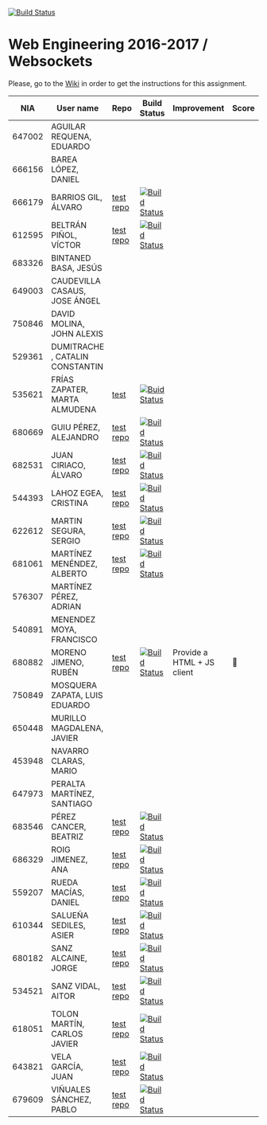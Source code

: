 [![Build Status](https://travis-ci.org/UNIZAR-30246-WebEngineering/lab4-websockets.svg?branch=master)](https://travis-ci.org/UNIZAR-30246-WebEngineering/lab4-websockets)
# Web Engineering 2016-2017 / Websockets
Please, go to the [Wiki](https://github.com/UNIZAR-30246-WebEngineering/lab4-websockets/wiki) in order to get the instructions for this assignment.

NIA    | User name | Repo | Build Status | Improvement | Score
-------|-----------|------|--------------|-------------|--------
647002 | AGUILAR REQUENA, EDUARDO
666156 | BAREA LÓPEZ, DANIEL
666179 | BARRIOS GIL, ÁLVARO | [test repo](https://github.com/deerter/lab4-websockets/tree/test) |[![Build Status](https://travis-ci.org/deerter/lab4-websockets.svg?branch=test)](https://travis-ci.org/deerter/lab4-websockets)
612595 | BELTRÁN PIÑOL, VÍCTOR | [test repo](https://github.com/Victorbp09/lab4-websockets/tree/test) | [![Build Status](https://api.travis-ci.org/Victorbp09/lab4-websockets.svg?branch=test)](https://travis-ci.org/Victorbp09/lab4-websockets)
683326 | BINTANED BASA, JESÚS
649003 | CAUDEVILLA CASAUS, JOSE ÁNGEL
750846 | DAVID MOLINA, JOHN ALEXIS
529361 | DUMITRACHE , CATALIN  CONSTANTIN
535621 | FRÍAS ZAPATER, MARTA ALMUDENA | [test](https://github.com/martafr/lab4-websockets/tree/test) | [![Buid Status](https://travis-ci.org/martafr/lab4-websockets.svg?branch=test)](https://travis-ci.org/martafr/lab4-websockets)
680669 | GUIU PÉREZ, ALEJANDRO | [test repo](https://github.com/aguiu/lab4-websockets/tree/test) | [![Build Status](https://travis-ci.org/aguiu/lab4-websockets.svg?branch=test)](https://travis-ci.org/aguiu/lab4-websockets)
682531 | JUAN CIRIACO, ÁLVARO | [test repo](https://github.com/aJuanCiri/lab4-websockets/tree/test) | [![Build Status](https://travis-ci.org/aJuanCiri/lab4-websockets.svg?branch=test)](https://travis-ci.org/aJuanCiri/lab4-websockets)
544393 | LAHOZ EGEA, CRISTINA  | [test repo](https://github.com/cristinalahoz/lab4-websockets/tree/test) | [![Build Status](https://travis-ci.org/cristinalahoz/lab4-websockets.svg?branch=test)](https://travis-ci.org/cristinalahoz/lab4-websockets)
622612 | MARTIN SEGURA, SERGIO | [test repo](https://github.com/suresrm/lab4-websockets/tree/test) | [![Build Status](https://travis-ci.org/suresrm/lab4-websockets.svg?branch=test)](https://travis-ci.org/suresrm/lab4-websockets)
681061 | MARTÍNEZ MENÉNDEZ, ALBERTO | [test repo](https://github.com/Belberus/lab4-websockets/tree/test) | [![Build Status](https://travis-ci.org/Belberus/lab4-websockets.svg?branch=test)](https://travis-ci.org/Belberus/lab4-websockets) | |
576307 | MARTÍNEZ PÉREZ, ADRIAN
540891 | MENENDEZ MOYA, FRANCISCO
680882 | MORENO JIMENO, RUBÉN | [test repo](https://github.com/nebur395/lab4-websockets/tree/test) | [![Build Status](https://travis-ci.org/nebur395/lab4-websockets.svg?branch=test)](https://travis-ci.org/nebur395/lab4-websockets) | Provide a HTML + JS client | :gift:
750849 | MOSQUERA ZAPATA, LUIS EDUARDO
650448 | MURILLO MAGDALENA, JAVIER
453948 | NAVARRO CLARAS, MARIO
647973 | PERALTA MARTÍNEZ, SANTIAGO
683546 | PÉREZ CANCER, BEATRIZ | [test repo](https://github.com/beapc18/lab4-websockets/tree/test) | [![Build Status](https://travis-ci.org/beapc18/lab4-websockets.svg?branch=test)](https://travis-ci.org/beapc18/lab4-websockets)
686329 | ROIG JIMENEZ, ANA | [test repo](https://github.com/anicacortes/lab4-websockets/tree/test) | [![Build Status](https://travis-ci.org/anicacortes/lab4-websockets.svg?branch=test)](https://travis-ci.org/anicacortes/lab4-websockets)
559207 | RUEDA MACÍAS, DANIEL | [test repo](https://github.com/danirueda/lab4-websockets/tree/test)| [![Build Status](https://travis-ci.org/danirueda/lab4-websockets.svg?branch=master)](https://travis-ci.org/danirueda/lab4-websockets)
610344 | SALUEÑA SEDILES, ASIER | [test repo](https://github.com/asierhandball/lab4-websockets/tree/test) | [![Build Status](https://travis-ci.org/asierhandball/lab4-websockets.svg?branch=test)](https://travis-ci.org/asierhandball/lab4-websockets)
680182 | SANZ ALCAINE, JORGE | [test repo](https://github.com/sanz1995/lab4-websockets/tree/test) | [![Build Status](https://travis-ci.org/sanz1995/lab4-websockets.svg?branch=test)](https://travis-ci.org/sanz1995/lab4-websockets)
534521 | SANZ VIDAL, AITOR | [test repo](https://github.com/aitorsanz/lab4-websockets/tree/test) | [![Build Status](https://travis-ci.org/aitorsanz/lab4-websockets.svg?branch=test)](https://travis-ci.org/aitorsanz/lab4-websockets)
618051 | TOLON MARTÍN, CARLOS JAVIER | [test repo](https://github.com/ctolon22/lab4-websockets/tree/test) | [![Build Status](https://travis-ci.org/ctolon22/lab4-websockets.svg?branch=test)](https://travis-ci.org/ctolon22/lab4-websockets) | |
643821 | VELA GARCÍA, JUAN  | [test repo](https://github.com/juan-vg/lab4-websockets/tree/test) | [![Build Status](https://travis-ci.org/juan-vg/lab4-websockets.svg?branch=test)](https://travis-ci.org/juan-vg/lab4-websockets)
679609 | VIÑUALES SÁNCHEZ, PABLO | [test repo](https://github.com/strummerTFIU/lab4-websockets/tree/test) | [![Build Status](https://travis-ci.org/strummerTFIU/lab4-websockets.svg?branch=test)](https://github.com/strummerTFIU/lab4-websockets)

